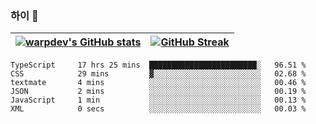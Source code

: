 
### 하이 👋
[![warpdev's GitHub stats](https://github-readme-stats.vercel.app/api?username=warpdev&show_icons=true&theme=vue-dark)](#) |[![GitHub Streak](https://github-readme-streak-stats.herokuapp.com/?user=warpdev&theme=dark)](#)
--- | --- |
<!--START_SECTION:waka-->

```text
TypeScript     17 hrs 25 mins  ████████████████████████░   96.51 %
CSS            29 mins         ▓░░░░░░░░░░░░░░░░░░░░░░░░   02.68 %
textmate       4 mins          ░░░░░░░░░░░░░░░░░░░░░░░░░   00.46 %
JSON           2 mins          ░░░░░░░░░░░░░░░░░░░░░░░░░   00.19 %
JavaScript     1 min           ░░░░░░░░░░░░░░░░░░░░░░░░░   00.13 %
XML            0 secs          ░░░░░░░░░░░░░░░░░░░░░░░░░   00.03 %
```

<!--END_SECTION:waka-->

<!--
**warpdev/warpdev** is a ✨ _special_ ✨ repository because its `README.md` (this file) appears on your GitHub profile.

Here are some ideas to get you started:

- 🔭 I’m currently working on ...
- 🌱 I’m currently learning ...
- 👯 I’m looking to collaborate on ...
- 🤔 I’m looking for help with ...
- 💬 Ask me about ...
- 📫 How to reach me: ...
- 😄 Pronouns: ...
- ⚡ Fun fact: ...
-->
